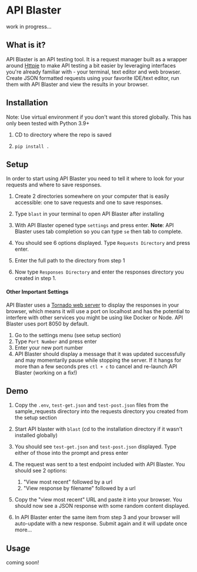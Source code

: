 # API Blaster

work in progress...

## What is it?
API Blaster is an API testing tool. It is a request manager built as a wrapper around [Httpie](https://httpie.io/) to make API testing a bit easier by leveraging interfaces you're already familiar with - your terminal, text editor and web browser. Create JSON formatted requests using your favorite IDE/text editor, run them with API Blaster and view the results in your browser. 

## Installation

Note: Use virtual environment if you don't want this stored globally. This has only been tested with Python 3.9+


1. CD to directory where the repo is saved

2. `pip install .`

## Setup

In order to start using API Blaster you need to tell it where to look for your requests and where to save responses.

1. Create 2 directories somewhere on your computer that is easily accessible: one to save requests and one to save responses.

2. Type `blast` in your terminal to open API Blaster after installing

3. With API Blaster opened type `settings` and press enter. **Note**: API Blaster uses tab completion so you can type `se` then tab to complete.

4. You should see 6 options displayed. Type `Requests Directory` and press enter.

5. Enter the full path to the directory from step 1

6. Now type `Responses Directory` and enter the responses directory you created in step 1.

#### Other Important Settings

API Blaster uses a [Tornado web server](https://www.tornadoweb.org/en/stable/) to display the responses in your browser, which means it will use a port on localhost and has the potential to interfere with other services you might be using like Docker or Node. API Blaster uses port 8050 by default. 

1. Go to the settings menu (see setup section)
2. Type `Port Number` and press enter
3. Enter your new port number
4. API Blaster should display a message that it was updated successfully and may momentarily pause while stopping the server. If it hangs for more than a few seconds pres `ctl + c` to cancel and re-launch API Blaster (working on a fix!)

## Demo

1. Copy the `.env`, `test-get.json` and `test-post.json` files from the sample_requests directory into the requests directory you created from the setup section

2. Start API blaster with `blast` (cd to the installation directory if it wasn't installed globally)

3. You should see `test-get.json` and `test-post.json` displayed. Type either of those into the prompt and press enter

4. The request was sent to a test endpoint included with API Blaster. You should see 2 options:
   1. "View most recent" followed by a url
   2. "View response by filename" followed by a url

5. Copy the "view most recent" URL and paste it into your browser. You should now see a JSON response with some random content displayed.

6. In API Blaster enter the same item from step 3 and your browser will auto-update with a new response. Submit again and it will update once more...


## Usage

coming soon!